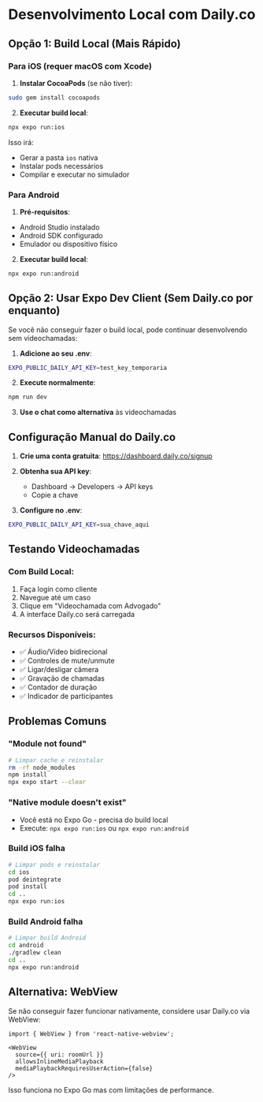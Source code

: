 # Desenvolvimento Local com Daily.co

## Opção 1: Build Local (Mais Rápido)

### Para iOS (requer macOS com Xcode)

1. **Instalar CocoaPods** (se não tiver):
```bash
sudo gem install cocoapods
```

2. **Executar build local**:
```bash
npx expo run:ios
```

Isso irá:
- Gerar a pasta `ios` nativa
- Instalar pods necessários
- Compilar e executar no simulador

### Para Android

1. **Pré-requisitos**:
- Android Studio instalado
- Android SDK configurado
- Emulador ou dispositivo físico

2. **Executar build local**:
```bash
npx expo run:android
```

## Opção 2: Usar Expo Dev Client (Sem Daily.co por enquanto)

Se você não conseguir fazer o build local, pode continuar desenvolvendo sem videochamadas:

1. **Adicione ao seu .env**:
```bash
EXPO_PUBLIC_DAILY_API_KEY=test_key_temporaria
```

2. **Execute normalmente**:
```bash
npm run dev
```

3. **Use o chat como alternativa** às videochamadas

## Configuração Manual do Daily.co

1. **Crie uma conta gratuita**: https://dashboard.daily.co/signup

2. **Obtenha sua API key**:
   - Dashboard → Developers → API keys
   - Copie a chave

3. **Configure no .env**:
```bash
EXPO_PUBLIC_DAILY_API_KEY=sua_chave_aqui
```

## Testando Videochamadas

### Com Build Local:

1. Faça login como cliente
2. Navegue até um caso
3. Clique em "Videochamada com Advogado"
4. A interface Daily.co será carregada

### Recursos Disponíveis:

- ✅ Áudio/Vídeo bidirecional
- ✅ Controles de mute/unmute
- ✅ Ligar/desligar câmera
- ✅ Gravação de chamadas
- ✅ Contador de duração
- ✅ Indicador de participantes

## Problemas Comuns

### "Module not found"
```bash
# Limpar cache e reinstalar
rm -rf node_modules
npm install
npx expo start --clear
```

### "Native module doesn't exist"
- Você está no Expo Go - precisa do build local
- Execute: `npx expo run:ios` ou `npx expo run:android`

### Build iOS falha
```bash
# Limpar pods e reinstalar
cd ios
pod deintegrate
pod install
cd ..
npx expo run:ios
```

### Build Android falha
```bash
# Limpar build Android
cd android
./gradlew clean
cd ..
npx expo run:android
```

## Alternativa: WebView

Se não conseguir fazer funcionar nativamente, considere usar Daily.co via WebView:

```tsx
import { WebView } from 'react-native-webview';

<WebView
  source={{ uri: roomUrl }}
  allowsInlineMediaPlayback
  mediaPlaybackRequiresUserAction={false}
/>
```

Isso funciona no Expo Go mas com limitações de performance. 
